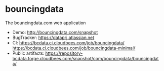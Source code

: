 bouncingdata
============

The bouncingdata.com web application

- Demo: http://bouncingdata.com/snapshot
- BugTracker: https://dataprj.atlassian.net
- CI: https://bcdata.ci.cloudbees.com/job/bouncingdata/
      https://bcdata.ci.cloudbees.com/job/bouncingdata-minimal/
- Public artifacts: https://repository-bcdata.forge.cloudbees.com/snapshot/com/bouncingdata/bouncingdata/

